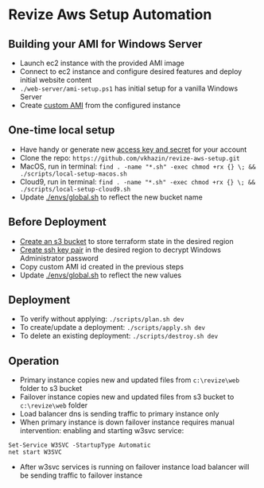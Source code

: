 # Revize Aws Setup Automation

## Building your AMI for Windows Server

* Launch ec2 instance with the provided AMI image
* Connect to ec2 instance and configure desired features and deploy initial website content
* `./web-server/ami-setup.ps1` has initial setup for a vanilla Windows Server
* Create [custom AMI](https://aws.amazon.com/premiumsupport/knowledge-center/sysprep-create-install-ec2-windows-amis/) from the configured instance

## One-time local setup

* Have handy or generate new [access key and secret](https://docs.aws.amazon.com/general/latest/gr/aws-sec-cred-types.html#access-keys-and-secret-access-keys) for your account
* Clone the repo: `https://github.com/vkhazin/revize-aws-setup.git`
* MacOS, run in terminal: `find . -name "*.sh" -exec chmod +rx {} \; && ./scripts/local-setup-macos.sh`
* Cloud9,  run in terminal: `find . -name "*.sh" -exec chmod +rx {} \; && ./scripts/local-setup-cloud9.sh`
* Update [./envs/global.sh](./envs/global.sh) to reflect the new bucket name

## Before Deployment

* [Create an s3 bucket](https://docs.aws.amazon.com/AmazonS3/latest/gsg/CreatingABucket.html) to store terraform state in the desired region
* [Create ssh key pair](https://docs.aws.amazon.com/cli/latest/userguide/cli-services-ec2-keypairs.html) in the desired region to decrypt Windows Administrator password
* Copy custom AMI id created in the previous steps
* Update [./envs/global.sh](./envs/global.sh) to reflect the new values

## Deployment

* To verify without applying: `./scripts/plan.sh dev`
* To create/update a deployment: `./scripts/apply.sh dev`
* To delete an existing deployment: `./scripts/destroy.sh dev`

## Operation

* Primary instance copies new and updated files from `c:\revize\web` folder to s3 bucket
* Failover instance copies new and updated files from s3 bucket to `c:\revize\web` folder
* Load balancer dns is sending traffic to primary instance only
* When primary instance is down failover instance requires manual intervention: enabling and starting w3svc service:
```
Set-Service W3SVC -StartupType Automatic
net start W3SVC
```
* After w3svc services is running on failover instance  load balancer will be sending traffic to failover instance
